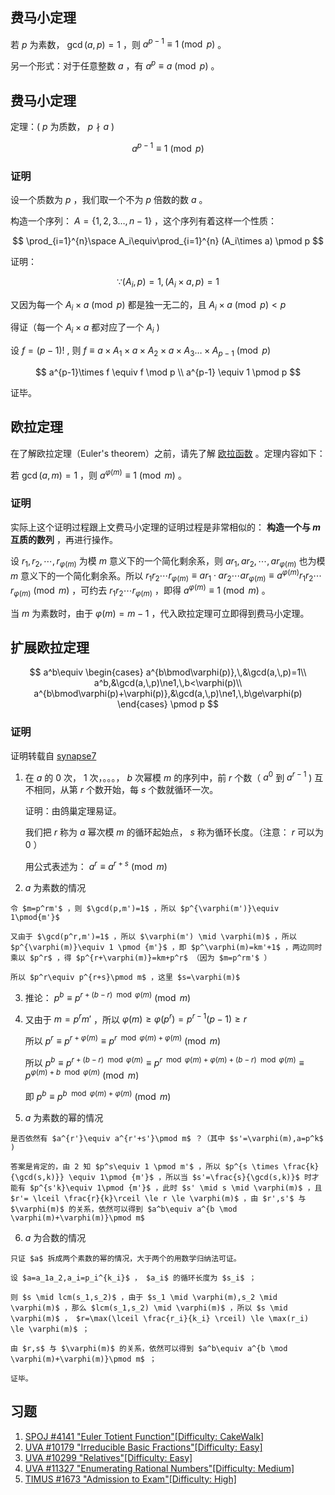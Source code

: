 ## 费马小定理

若 $p$ 为素数， $\gcd(a, p) = 1$ ，则 $a^{p - 1} \equiv 1 \pmod{p}$ 。

另一个形式：对于任意整数 $a$ ，有 $a^p \equiv a \pmod{p}$ 。

## 费马小定理

定理：( $p$ 为质数， $p\nmid a$ )

$$
a^{p-1}\equiv1\pmod p
$$

### 证明

设一个质数为 $p$ ，我们取一个不为 $p$ 倍数的数 $a$ 。

构造一个序列： $A=\{1,2,3\dots,n-1\}$ ，这个序列有着这样一个性质：

$$
\prod_{i=1}^{n}\space A_i\equiv\prod_{i=1}^{n} (A_i\times a) \pmod p
$$

证明：

$$
\because (A_i,p)=1,(A_i\times a,p)=1
$$

又因为每一个 $A_i\times a \pmod p$ 都是独一无二的，且 $A_i\times a \pmod p < p$ 

得证（每一个 $A_i\times a$ 都对应了一个 $A_i$ )

设 $f=(p-1)!$ , 则 $f\equiv a\times A_1\times a\times A_2\times a \times A_3 \dots \times  A_{p-1} \pmod p$ 

$$
a^{p-1}\times f \equiv f \mod p \\ 	a^{p-1} \equiv 1 \pmod p
$$

证毕。

## 欧拉定理

在了解欧拉定理（Euler's theorem）之前，请先了解 [欧拉函数](./euler.md) 。定理内容如下：

若 $\gcd(a, m) = 1$ ，则 $a^{\varphi(m)} \equiv 1 \pmod{m}$ 。

### 证明

实际上这个证明过程跟上文费马小定理的证明过程是非常相似的： **构造一个与 $m$ 互质的数列** ，再进行操作。

设 $r_1, r_2, \cdots, r_{\varphi(m)}$ 为模 $m$ 意义下的一个简化剩余系，则 $ar_1, ar_2, \cdots, ar_{\varphi(m)}$ 也为模 $m$ 意义下的一个简化剩余系。所以 $r_1r_2 \cdots r_{\varphi(m)} \equiv ar_1 \cdot ar_2 \cdots ar_{\varphi(m)} \equiv a^{\varphi(m)}r_1r_2 \cdots r_{\varphi(m)} \pmod{m}$ ，可约去 $r_1r_2 \cdots r_{\varphi(m)}$ ，即得 $a^{\varphi(m)} \equiv 1 \pmod{m}$ 。

当 $m$ 为素数时，由于 $\varphi(m) = m - 1$ ，代入欧拉定理可立即得到费马小定理。

## 扩展欧拉定理

$$
a^b\equiv
\begin{cases}
a^{b\bmod\varphi(p)},\,&\gcd(a,\,p)=1\\
a^b,&\gcd(a,\,p)\ne1,\,b<\varphi(p)\\
a^{b\bmod\varphi(p)+\varphi(p)},&\gcd(a,\,p)\ne1,\,b\ge\varphi(p)
\end{cases}
\pmod p
$$

### 证明

证明转载自 [synapse7](http://blog.csdn.net/synapse7/article/details/19610361) 

1.  在 $a$ 的 $0$ 次， $1$ 次，。。。， $b$ 次幂模 $m$ 的序列中，前 $r$ 个数（ $a^0$ 到 $a^{r-1}$ ) 互不相同，从第 $r$ 个数开始，每 $s$ 个数就循环一次。

    证明：由鸽巢定理易证。

    我们把 $r$ 称为 $a$ 幂次模 $m$ 的循环起始点， $s$ 称为循环长度。（注意： $r$ 可以为 $0$ ）

    用公式表述为： $a^r\equiv a^{r+s}\pmod{m}$ 

2.   $a$ 为素数的情况

    令 $m=p^rm'$ ，则 $\gcd(p,m')=1$ ，所以 $p^{\varphi(m')}\equiv 1\pmod{m'}$ 

    又由于 $\gcd(p^r,m')=1$ ，所以 $\varphi(m') \mid \varphi(m)$ ，所以 $p^{\varphi(m)}\equiv 1 \pmod {m'}$ ，即 $p^\varphi(m)=km'+1$ ，两边同时乘以 $p^r$ ，得 $p^{r+\varphi(m)}=km+p^r$ （因为 $m=p^rm'$ ）

    所以 $p^r\equiv p^{r+s}\pmod m$ ，这里 $s=\varphi(m)$ 

3.  推论： $p^b\equiv p^{r+(b-r) \mod \varphi(m)}\pmod m$ 

4.  又由于 $m=p^rm'$ ，所以 $\varphi(m) \ge  \varphi(p^r)=p^{r-1}(p-1) \ge r$ 

    所以 $p^r\equiv p^{r+\varphi(m)}\equiv p^{r \mod \varphi(m)+\varphi(m)}\pmod m$ 

    所以 $p^b\equiv p^{r+(b-r) \mod \varphi(m)}\equiv p^{r \mod \varphi(m)+\varphi(m)+(b-r) \mod \varphi(m)}\equiv p^{\varphi(m)+b \mod \varphi(m)}\pmod m$ 

    即 $p^b\equiv p^{b \mod \varphi(m)+\varphi(m)}\pmod m$ 

5.   $a$ 为素数的幂的情况

    是否依然有 $a^{r'}\equiv a^{r'+s'}\pmod m$ ？（其中 $s'=\varphi(m),a=p^k$ )

    答案是肯定的，由 2 知 $p^s\equiv 1 \pmod m'$ ，所以 $p^{s \times \frac{k}{\gcd(s,k)}} \equiv 1\pmod {m'}$ ，所以当 $s'=\frac{s}{\gcd(s,k)}$ 时才能有 $p^{s'k}\equiv 1\pmod {m'}$ ，此时 $s' \mid s \mid \varphi(m)$ ，且 $r'= \lceil \frac{r}{k}\rceil \le r \le \varphi(m)$ ，由 $r',s'$ 与 $\varphi(m)$ 的关系，依然可以得到 $a^b\equiv a^{b \mod \varphi(m)+\varphi(m)}\pmod m$ 

6.   $a$ 为合数的情况

    只证 $a$ 拆成两个素数的幂的情况，大于两个的用数学归纳法可证。

    设 $a=a_1a_2,a_i=p_i^{k_i}$ ， $a_i$ 的循环长度为 $s_i$ ；

    则 $s \mid lcm(s_1,s_2)$ ，由于 $s_1 \mid \varphi(m),s_2 \mid \varphi(m)$ ，那么 $lcm(s_1,s_2) \mid \varphi(m)$ ，所以 $s \mid \varphi(m)$ ， $r=\max(\lceil \frac{r_i}{k_i} \rceil) \le \max(r_i) \le \varphi(m)$ ；

    由 $r,s$ 与 $\varphi(m)$ 的关系，依然可以得到 $a^b\equiv a^{b \mod \varphi(m)+\varphi(m)}\pmod m$ ；

    证毕。

## 习题

1.   [SPOJ #4141 "Euler Totient Function"\[Difficulty: CakeWalk\]](http://www.spoj.com/problems/ETF/) 
2.   [UVA #10179 "Irreducible Basic Fractions"\[Difficulty: Easy\]](http://uva.onlinejudge.org/index.php?option=onlinejudge&page=show_problem&problem=1120) 
3.   [UVA #10299 "Relatives"\[Difficulty: Easy\]](http://uva.onlinejudge.org/index.php?option=onlinejudge&page=show_problem&problem=1240) 
4.   [UVA #11327 "Enumerating Rational Numbers"\[Difficulty: Medium\]](http://uva.onlinejudge.org/index.php?option=com_onlinejudge&Itemid=8&page=show_problem&problem=2302) 
5.   [TIMUS #1673 "Admission to Exam"\[Difficulty: High\]](http://acm.timus.ru/problem.aspx?space=1&num=1673) 
